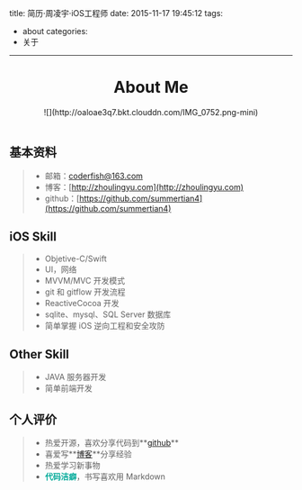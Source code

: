 title: 简历·周凌宇·iOS工程师
date: 2015-11-17 19:45:12
tags:
  - about
categories:
  - 关于
---

# <center>About Me</center>

<center>
![](http://oaloae3q7.bkt.clouddn.com/IMG_0752.png-mini)
</center>
<br/>

## 基本资料

> * 邮箱：<coderfish@163.com>
> * 博客：[http://zhoulingyu.com](http://zhoulingyu.com)
> * github：[https://github.com/summertian4](https://github.com/summertian4)

## iOS Skill

> * Objetive-C/Swift
> * UI，网络
> * MVVM/MVC 开发模式
> * git 和 gitflow 开发流程
> * ReactiveCocoa 开发
> * sqlite、mysql、SQL Server 数据库
> * 简单掌握 iOS 逆向工程和安全攻防
	
## Other Skill

> * JAVA 服务器开发
> * 简单前端开发

## 个人评价

> * 热爱开源，喜欢分享代码到**[github](https://github.com/summertian4)**
> * 喜爱写**[博客](http://zhoulingyu.com)**分享经验
> * 热爱学习新事物
> * <span style="color:#00aa99"><strong>代码洁癖</strong></span>，书写喜欢用 Markdown


